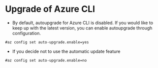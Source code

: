 # Upgrade of Azure CLI

- By default, autoupgrade for Azure CLI is disabled. If you would like to keep up with the latest version, you can enable autoupgrade through configuration.
```
#az config set auto-upgrade.enable=yes
```
- If you decide not to use the automatic update feature
```
#az config set auto-upgrade.enable=no
```

